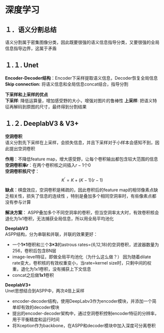 # 深度学习

## １．语义分割总结  

语义分割属于密集图像分类，因此既要很强的语义信息指导分类，又要很强的全局信息指导边界，这属于矛盾

## １.１. Unet

**Encoder-Decoder结构**：Encoder下采样提取语义信息，Decoder恢复全局信息  
**Skip connection:** 将语义信息和全局信息concat结合，指导分割

**下采样和上采样的优点**  
**下采样**: 降低运算量，增加感受野的大小，增强对图片的鲁棒性
**上采样**: 把语义特征再解码到原图的尺寸，最终得到分割结果

## １.２. DeeplabV3 & V3+

**空洞卷积**  
语义分割先下采样在上采样，会损失信息，并且下采样对于小样本会感知不到，因此提出空洞卷积  

**作用**：不降低feature map，增大感受野，让每个卷积输出都包含较大范围的信息  
**空洞卷积率$r$**：在两个卷积核之间插入$r-1$个0  
**空洞卷积核尺寸**：  
$$
K^{'} = K + (K-1)(r-1)
$$

**缺点**：棋盘效应，空洞卷积是稀疏的，因此卷积后的feature map的相邻像素点缺乏相关性，损失了信息的连续性 ，特别是叠加多个相同空洞率时，有些像素点都没有参与计算　　

**解决方案**： ASPP叠加多个不同空洞率的卷积，但当空洞率太大时，有效卷积核会退化为1x1卷积，无法捕获全局信息，所以用全局平均池化

**DeeplabV3**  
ASPP结构，分为串联和并联，并联的效果更好：

- 一个**1×1**卷积和三个**3×3**的astrous rates={6,12,18}的空洞卷积，滤波器数量为256，卷积后包含BN层
- image-level特征，即做全局平均池化（为什么这么做？）
    因为随着dilate rate变大，卷积核的有效权重变小，当rate=kernel size时，只剩中间的权重，退化为1x1卷积，没有捕获上下文信息
- concat之后做**1x1**卷积

**DeeplabV3+**  
Unet思想结合到ASPP中，两次4倍上采样

- encoder-decoder结构，使用DeepLabv3作为encoder模块，并添加一个简单却有效的decoder模块
- 提出的encoder-decoder架构中，通过空洞卷积控制encoder特征的分辨率，用于平衡精度和运行时间
- 将Xception作为backbone，在ASPP和decoder模块中加入深度可分离卷积

